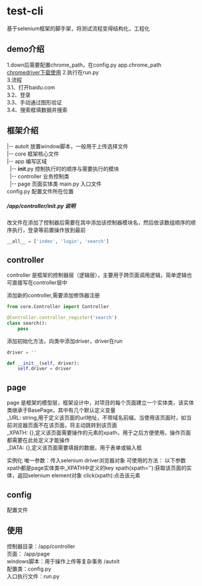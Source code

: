 # test-cli

基于selenium框架的脚手架，将测试流程变得结构化，工程化

## demo介绍
1.down后需要配置chrome_path，在config.py app.chrome_path  
[chromedriver下载使用](https://www.cnblogs.com/lfri/p/10542797.html)
2.执行在run.py  
3.流程  
    3.1、打开baidu.com  
    3.2、登录  
    3.3、手动通过图形验证  
    3.4、搜索框填数据并搜索  

## 框架介绍

|-- autolt 放置window脚本，一般用于上传选择文件  
|-- core 框架核心文件  
|-- app 编写区域  
&nbsp;&nbsp;|-- __init__.py 控制执行时的顺序与需要执行的模块  
&nbsp;&nbsp;|-- controller 业务控制类  
&nbsp;&nbsp;|-- page 页面实体类
main.py 入口文件  
config.py 配置文件所在位置

##### /app/controller/__init__.py 说明
改文件在添加了控制器后需要在其中添加该控制器模块名，然后依该数组顺序的顺序执行，登录等前置操作放到最前
```python
__all__ = ['index', 'login', 'search']
```

## controller
controller 是框架的控制器层（逻辑层），主要用于跨页面调用逻辑，简单逻辑也可直接写在controller层中

添加新的controller,需要添加修饰器注册
```python
from core.Controller import Controller

@Controller.controller_register('search')
class search():
    pass
```
添加初始化方法，向类中添加driver，driver在run
```python
driver = ''

def __init__(self, driver):
    self.driver = driver
```

## page
page 是框架的模型层，框架设计中，对项目的每个页面建立一个实体类，该实体类继承于BasePage，其中有几个默认定义变量  
_URL: string,用于定义该页面的url地址，不带域名前缀。当使用该页面时，如当前浏览器页面不在该页面，将主动跳转到该页面  
_XPATH: {},定义该页面需要操作的元素的xpath，用于之后方便使用，操作页面都需要在此处定义才能操作  
_DATA: {},定义该页面需要填报的数据，用于表单或输入框  

实例化
唯一参数：传入selenium driver浏览器对象
可使用的方法：
以下参数xpath都是page实体类中_XPATH中定义的key
xpath(xpath=''):获取该页面的实体，返回selenium element对象
click(xpath):点击该元素

## config
配置文件

## 使用

控制器目录：/app/controller    
页面： /app/page    
windows脚本：用于操作上传等复杂事务 /autolt    
配置类：config.py    
入口执行文件：run.py 



